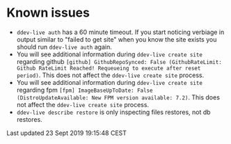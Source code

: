 # Known issues

* `ddev-live auth` has a 60 minute timeout. If you start noticing verbiage in output similar to "failed to get site" when you know the site exists you should run `ddev-live auth` again.
* You will see additional information during `ddev-live create site` regarding github `[github] GithubRepoSynced: False (GithubRateLimit: Github RateLimit Reached! Requeueing to execute after reset period)`. This does not affect the `ddev-live create site` process.
* You will see additional information during `ddev-live create site` regarding fpm `[fpm] ImageBaseUpToDate: False (DistroUpdateAvailable: New FPM version available: 7.2)`. This does not affect the `ddev-live create site` process.
* `ddev-live describe restore` is only inspecting files restores, not db restores. 

Last updated 23 Sept 2019 19:15:48 CEST
